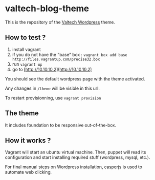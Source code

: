valtech-blog-theme
==================

This is the repository of the [Valtech Wordpress](blog.valtech.fr) theme.

How to test ?
-------------

 1. install vagrant
 1. if you do not have the "base" box : `vagrant box add base http://files.vagrantup.com/precise32.box`
 1. run `vagrant up`
 1. go to [http://10.10.10.2](http://10.10.10.2)

You should see the default wordpress page with the theme activated.

Any changes in `/theme` will be visible in this url.

To restart provisionning, use `vagrant provision`


The theme
---------

It includes foundation to be responsive out-of-the-box.


How it works ?
--------------

Vagrant will start an ubuntu virtual machine. Then, puppet will read its configuration and start installing required stuff (wordpress, mysql, etc.).

For final manual steps on Wordpress installation, casperjs is used to automate web clicking.
